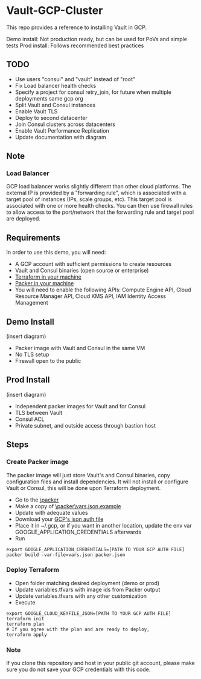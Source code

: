 # Vault-GCP-Cluster

This repo provides a reference to installing Vault in GCP.

Demo install: Not production ready, but can be used for PoVs and simple tests
Prod install: Follows recommended best practices

## TODO
- Use users "consul" and "vault" instead of "root"
- Fix Load balancer health checks
- Specify a project for consul retry_join, for future when multiple deployments same gcp org
- Split Vault and Consul instances
- Enable Vault TLS
- Deploy to second datacenter
- Join Consul clusters across datacenters
- Enable Vault Performance Replication
- Update documentation with diagram

## Note
### Load Balancer
GCP load balancer works slightly different than other cloud platforms. The external IP is provided by a "forwarding rule", which is associated with a target pool of instances (IPs, scale groups, etc). This target pool is associated with one or more health checks. You can then use firewall rules to allow access to the port/network that the forwarding rule and target pool are deployed. 

## Requirements
In order to use this demo, you will need:
- A GCP account with sufficient permissions to create resources
- Vault and Consul binaries (open source or enterprise)
- [Terraform in your machine](https://learn.hashicorp.com/terraform/getting-started/install.html)
- [Packer in your machine](https://www.packer.io/intro/getting-started/install.html)
- You will need to enable the following APIs: Compute Engine API, Cloud Resource Manager API, Cloud KMS API, IAM Identity Access Management

## Demo Install

(insert diagram)
- Packer image with Vault and Consul in the same VM
- No TLS setup
- Firewall open to the public

## Prod Install

(insert diagram)
- Independent packer images for Vault and for Consul
- TLS between Vault
- Consul ACL
- Private subnet, and outside access through bastion host

## Steps
### Create Packer image
The packer image will just store Vault's and Consul binaries, copy configuration files and install dependencies. It will not install or configure Vault or Consul, this will be done upon Terraform deployment.
- Go to the [\packer](\packer) 
- Make a copy of [\packer\vars.json.example](\packer\vars.json.example)
- Update with adequate values
- Download your [GCP's json auth file](https://cloud.google.com/video-intelligence/docs/common/auth)
- Place it in ~/.gcp, or if you want in another location, update the env var GOOGLE_APPLICATION_CREDENTIALS afterwards
- Run
```
export GOOGLE_APPLICATION_CREDENTIALS=[PATH TO YOUR GCP AUTH FILE]
packer build -var-file=vars.json packer.json
```

### Deploy Terraform
- Open folder matching desired deployment (demo or prod)
- Update variables.tfvars with image ids from Packer output
- Update variables.tfvars with any other customization
- Execute
```
export GOOGLE_CLOUD_KEYFILE_JSON=[PATH TO YOUR GCP AUTH FILE]
terraform init
terraform plan
# If you agree with the plan and are ready to deploy,
terraform apply
```

### Note
If you clone this repository and host in your public git account, please make sure you do not save your GCP credentials with this code.
